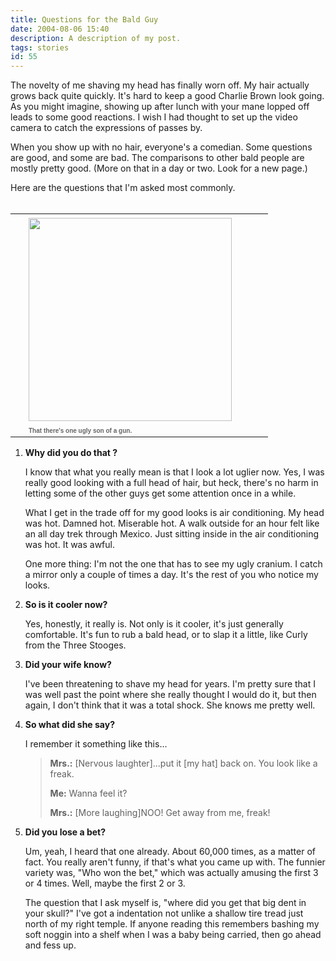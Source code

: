 ```yaml
---
title: Questions for the Bald Guy
date: 2004-08-06 15:40
description: A description of my post.
tags: stories
id: 55
---
```

The novelty of me shaving my head has finally worn off.  My hair actually grows back quite quickly.  It's hard to keep a good Charlie Brown look going.  As you might imagine, showing up after lunch with your mane lopped off leads to some good reactions.  I wish I had thought to set up the video camera to catch the expressions of passes by.

When you show up with no hair, everyone's a comedian.  Some questions are good, and some are bad.  The comparisons to other bald people are mostly pretty good.  (More on that in a day or two.  Look for a new page.)

Here are the questions that I'm asked most commonly.
<span class="spanEndPreview">&nbsp;</span><br /><br /><table cellpadding=0 cellspacing=0 border=0 align=center><tr><td width=5 rowspan=2><spacer type=block width=5 height=1></spacer></td><td width=375><img src="/img/benbald.jpg" width=325 aborder=0 vspace=4/></td></tr><tr><td width=375><font face="verdana, arial, geneva" size=1 color=#666666><b>That there's one ugly son of a gun.</b></font></td></tr></table>

<ol><b><li />Why did you do that ?</b>

I know that what you really mean is that I look a lot uglier now.  Yes, I was really good looking with a full head of hair, but heck, there's no harm in letting some of the other guys get some attention once in a while.  

What I get in the trade off for my good looks is air conditioning.  My head was hot.  Damned hot.  Miserable hot.  A walk outside for an hour felt like an all day trek through Mexico.  Just sitting inside in the air conditioning was hot.  It was awful.

One more thing:  I'm not the one that has to see my ugly cranium.  I catch a mirror only a couple of times a day.  It's the rest of you who notice my looks.

<b><li>So is it cooler now?</li></b>

Yes, honestly, it really is.  Not only is it cooler, it's just generally comfortable.  It's fun to rub a bald head, or to slap it a little, like Curly from the Three Stooges.

<b><li>Did your wife know?</li></b>

I've been threatening to shave my head for years.  I'm pretty sure that I was well past the point where she really thought I would do it, but then again, I don't think that it was a total shock.  She knows me pretty well.

<b><li>So what did she say?</li></b>

I remember it something like this...

<blockquote><b>Mrs.:</b>  [Nervous laughter]...put it [my hat] back on.  You look like a freak.

<b>Me:</b>  Wanna feel it?

<b>Mrs.:</b>  [More laughing]NOO!  Get away from me, freak!</blockquote>

<b><li>Did you lose a bet?</li></b>

Um, yeah, I heard that one already.  About 60,000 times, as a matter of fact.  You really aren't funny, if that's what you came up with.  The funnier variety was, "Who won the bet," which was actually amusing the first 3 or 4 times.  Well, maybe the first 2 or 3.


The question that I ask myself is, "where did you get that big dent in your skull?"  I've got a indentation not unlike a shallow tire tread just north of my right temple.  If anyone reading this remembers bashing my soft noggin into a shelf when I was a baby being carried, then go ahead and fess up.

</ol>